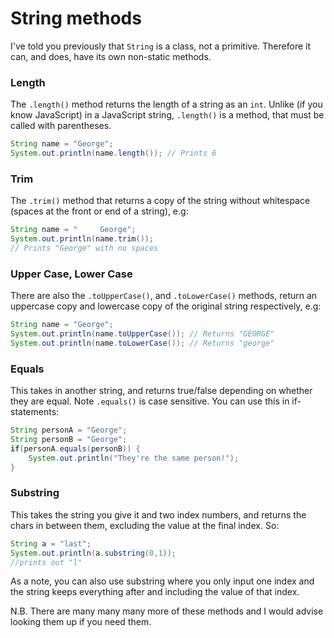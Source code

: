 String methods
===

I've told you previously that `String` is a class, not a primitive. Therefore it can, and does, have its own non-static methods.

### Length
The `.length()` method returns the length of a string as an `int`. Unlike (if you know JavaScript) in a JavaScript  string, `.length()` is a method, that must be called with parentheses.

```java
String name = "George";
System.out.println(name.length()); // Prints 6
```

### Trim
The `.trim()` method that returns a copy of the string without whitespace (spaces at the front or end of a string), e.g:

```java
String name = "     George";
System.out.println(name.trim()); 
// Prints "George" with no spaces
```

### Upper Case, Lower Case
There are also the `.toUpperCase()`, and `.toLowerCase()` methods, return an uppercase copy and lowercase copy of the original string respectively, e.g:

```java
String name = "George";
System.out.println(name.toUpperCase()); // Returns "GEORGE"
System.out.println(name.toLowerCase()); // Returns "george"
```

### Equals
This takes in another string, and returns true/false depending on whether they are equal. Note `.equals()` is case sensitive. You can use this in if-statements:

```java
String personA = "George";
String personB = "George";
if(personA.equals(personB)) {
	System.out.println("They're the same person!");
}
```

### Substring
This takes the string you give it and two index numbers, and returns the chars in between them, excluding the value at the final index. So:

```java
String a = "last";
System.out.println(a.substring(0,1));
//prints out "l"
```

As a note, you can also use substring where you only input one index and the string keeps everything after and including the value of that index.


N.B. There are many many many more of these methods and I would advise looking them up if you need them.
